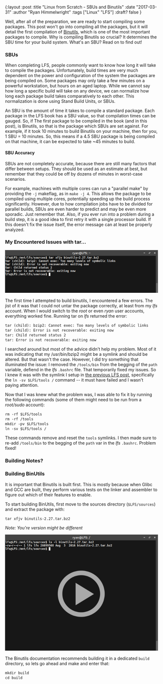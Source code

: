 {:layout :post
:title  "Linux from Scratch - SBUs and Binutils"
:date "2017-03-31"
:author "Ryan Himmelwright"
:tags ["Linux" "LFS"]
:draft? false
}

Well, after all of the preparation, we are ready to start compiling some packages. This post won't go into compiling all the packages, but it will detail the first compilation of [Binutils](https://www.gnu.org/software/binutils/), which is one of the most important packages to compile. Why is compiling Binutils so crucial? It determines the SBU time for your build system. What's an SBU? Read on to find out!

<!-- more -->

### SBUs
When completing LFS, people commonly want to know how long it will take to compile the packages. Unfortunately, build times are very much dependent on the power and configuration of the system the packages are being compiled on. Some packages may only take a few minutes on a powerful workstation, but hours on an aged laptop. While we cannot say how long a specific build will take on any device, we can normalize how long each package build takes comparatively to each other. This normalization is done using Stand Build Units, or SBUs.

An SBU is the amount of time it takes to compile a standard package. Each package in the LFS book has a SBU value, so that compilation times can be gauged. So, if The first package to be compiled in the book (and in this post), is Binutils, so that is the package which SBUs are set against. For example, if it took 10 minutes to build Binutils on your machine, then for you, 1 SBU = 10 minutes. So, this means if a 4.5 SBU package is being compiled on that machine, it can be expected to take ~45 minutes to build.

#### SBU Accuracy
SBUs are not completely accurate, because there are still many factors that differ between setups. They should be used as an estimate at best, but remember that they could be off by dozens of minutes in worst-case scenarios.

For example, machines with multiple cores can run a "parallel make" by providing the `-j` makeflag, as in `make -j 4`. This allows the package to be compiled using multiple cores, potentially speeding up the build process significantly. However, due to how compilation jobs have to be divided for parallel builds, SBUs are even harder to predict and may be even more sporadic. Just remember that. Also, if you ever run into a problem during a build step, it is a good idea to first retry it with a single processor build. If this doesn't fix the issue itself, the error message can at least be properly analyzed.

### My Encountered Issues with tar...

![Tar issues](../../img/posts/LFS-SBUs-Binutils/tar-error.png)
 
The first time I attempted to build binutils, I encountered a few errors. The jist of it was that I could not untar the package correctly, at least from my *lfs* account. When I would switch to the *root* or even *ryan* user accounts, everything worked fine. Running tar on *lfs* returned the error:

```
tar (child): bzip2: Cannot exec: Too many levels of symbolic links
tar (child): Error is not recoverable: exiting now
tar: Child returned status 2
tar: Error is not recoverable: exiting now
```
I searched around but most of the advice didn't help my problem. Most of it was indicating that my /usr/bin/bzip2 might be a symlink and should be altered. But that wasn't the case. However, I did try something that illuminated the issue: I removed the `/tools/bin` from the begging of the `path` variable, defiend in the *lfs* `.bashrc` file. That temporarily fixed my issues. So I knew it was with the symlink I setup in [the previous LFS post](../LFS-Final-Preparation-Steps), specifically the `ln -sv $LFS/tools /` command -- it must have failed and I wasn't paying attention.

Now that I was knew what the problem was, I was able to fix it by running the following commands (some of them might need to be run from a *root/sudo* account):

```
rm -rf $LFS/tools
rm -rf /tools
mkdir -pv $LFS/tools
ln -sv $LFS/tools /
```

These commands remove and reset the `tools` symlinks. I then made sure to re-add `/tools/bin` to the begging of the `path` var in the *lfs* `.bashrc`. Problem fixed!

### Building Notes?



### Building BinUtils
It is important that Binutils is built first. This is mostly because when Glibc and GCC are built, they perform various tests on the linker and assembler to figure out which of their features to enable.

To start building BinUtils, first move to the sources directory (`$LFS/sources`) and extract the package with:

```
tar xfjv binutils-2.27.tar.bz2
```
*Note: You're version might be different*

<center>
<img src="../../img/posts/LFS-SBUs-Binutils/tar-binutils.png" name="pic" onmouseover="this.src='../../img/posts/LFS-SBUs-Binutils/tar-binutils.gif'" onmouseout="this.src='../../img/posts/LFS-SBUs-Binutils/tar-binutils.png'"> 
</center>


The Binutils documentation recommends building it in a dedicated `build` directory, so lets go ahead and make and enter that:

```
mkdir build
cd build
```
